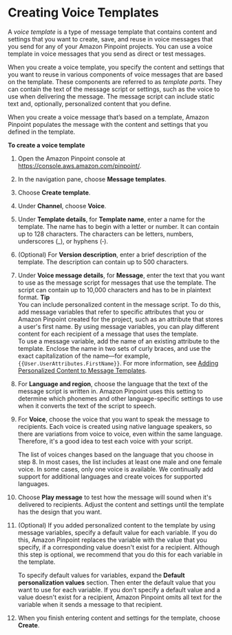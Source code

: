 # Creating Voice Templates<a name="message-templates-creating-voice"></a>

A *voice template* is a type of message template that contains content and settings that you want to create, save, and reuse in voice messages that you send for any of your Amazon Pinpoint projects\. You can use a voice template in voice messages that you send as direct or test messages\.

When you create a voice template, you specify the content and settings that you want to reuse in various components of voice messages that are based on the template\. These components are referred to as *template parts*\. They can contain the text of the message script or settings, such as the voice to use when delivering the message\. The message script can include static text and, optionally, personalized content that you define\.

When you create a voice message that’s based on a template, Amazon Pinpoint populates the message with the content and settings that you defined in the template\.

**To create a voice template**

1. Open the Amazon Pinpoint console at [https://console\.aws\.amazon\.com/pinpoint/](https://console.aws.amazon.com/pinpoint/)\.

1. In the navigation pane, choose **Message templates**\.

1. Choose **Create template**\.

1. Under **Channel**, choose **Voice**\.

1. Under **Template details**, for **Template name**, enter a name for the template\. The name has to begin with a letter or number\. It can contain up to 128 characters\. The characters can be letters, numbers, underscores \(\_\), or hyphens \(‐\)\.

1. \(Optional\) For **Version description**, enter a brief description of the template\. The description can contain up to 500 characters\.

1. Under **Voice message details**, for **Message**, enter the text that you want to use as the message script for messages that use the template\. The script can contain up to 10,000 characters and has to be in plaintext format\.
**Tip**  
You can include personalized content in the message script\. To do this, add message variables that refer to specific attributes that you or Amazon Pinpoint created for the project, such as an attribute that stores a user's first name\. By using message variables, you can play different content for each recipient of a message that uses the template\.   
To use a message variable, add the name of an existing attribute to the template\. Enclose the name in two sets of curly braces, and use the exact capitalization of the name—for example, `{{User.UserAttributes.FirstName}}`\. For more information, see [Adding Personalized Content to Message Templates](message-templates-personalizing.md)\.

1. For **Language and region**, choose the language that the text of the message script is written in\. Amazon Pinpoint uses this setting to determine which phonemes and other language\-specific settings to use when it converts the text of the script to speech\.

1. For **Voice**, choose the voice that you want to speak the message to recipients\. Each voice is created using native language speakers, so there are variations from voice to voice, even within the same language\. Therefore, it's a good idea to test each voice with your script\.

   The list of voices changes based on the language that you choose in step 8\. In most cases, the list includes at least one male and one female voice\. In some cases, only one voice is available\. We continually add support for additional languages and create voices for supported languages\.

1. Choose **Play message** to test how the message will sound when it's delivered to recipients\. Adjust the content and settings until the template has the design that you want\.

1. \(Optional\) If you added personalized content to the template by using message variables, specify a default value for each variable\. If you do this, Amazon Pinpoint replaces the variable with the value that you specify, if a corresponding value doesn't exist for a recipient\. Although this step is optional, we recommend that you do this for each variable in the template\.

   To specify default values for variables, expand the **Default personalization values** section\. Then enter the default value that you want to use for each variable\. If you don't specify a default value and a value doesn't exist for a recipient, Amazon Pinpoint omits all text for the variable when it sends a message to that recipient\.

1. When you finish entering content and settings for the template, choose **Create**\.